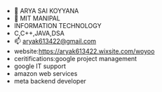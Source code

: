 - 👋 ARYA SAI KOYYANA
- 👀 MIT MANIPAL
- INFORMATION TECHNOLOGY
- C,C++,JAVA,DSA
- 📫 aryak613422@gmail.com
- website:https://aryak613422.wixsite.com/woyoo
- ceritifications:google project management
- google IT support
- amazon web services
- meta backend developer

<!---
Aryasaikoyyana/Aryasaikoyyana is a ✨ special ✨ repository because its `README.md` (this file) appears on your GitHub profile.
You can click the Preview link to take a look at your changes.
--->
